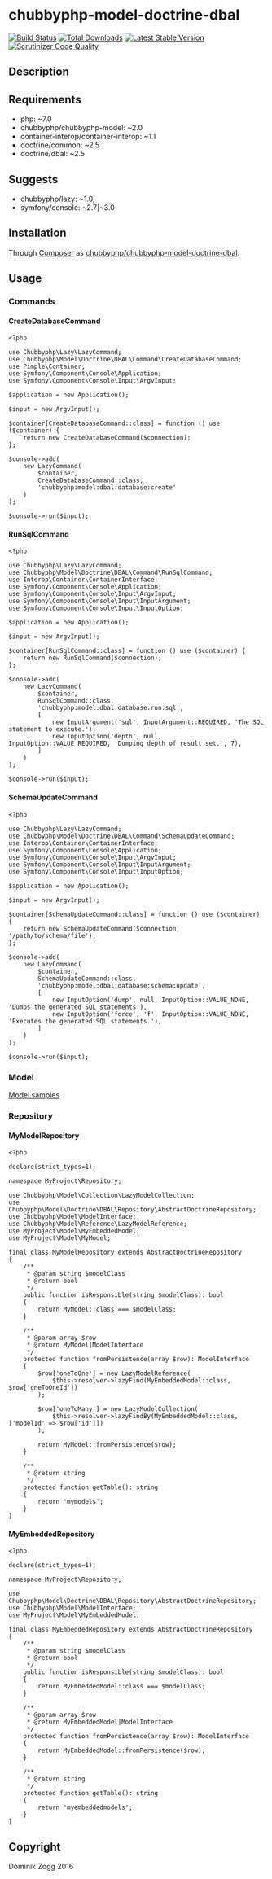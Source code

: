 # chubbyphp-model-doctrine-dbal

[![Build Status](https://api.travis-ci.org/chubbyphp/chubbyphp-model-doctrine-dbal.png?branch=master)](https://travis-ci.org/chubbyphp/chubbyphp-model-doctrine-dbal)
[![Total Downloads](https://poser.pugx.org/chubbyphp/chubbyphp-model-doctrine-dbal/downloads.png)](https://packagist.org/packages/chubbyphp/chubbyphp-model-doctrine-dbal)
[![Latest Stable Version](https://poser.pugx.org/chubbyphp/chubbyphp-model-doctrine-dbal/v/stable.png)](https://packagist.org/packages/chubbyphp/chubbyphp-model-doctrine-dbal)
[![Scrutinizer Code Quality](https://scrutinizer-ci.com/g/chubbyphp/chubbyphp-model-doctrine-dbal/badges/quality-score.png?b=master)](https://scrutinizer-ci.com/g/chubbyphp/chubbyphp-model-doctrine-dbal/?branch=master)

## Description

## Requirements

 * php: ~7.0
 * chubbyphp/chubbyphp-model: ~2.0
 * container-interop/container-interop: ~1.1
 * doctrine/common: ~2.5
 * doctrine/dbal: ~2.5

## Suggests

 * chubbyphp/lazy: ~1.0,
 * symfony/console: ~2.7|~3.0

## Installation

Through [Composer](http://getcomposer.org) as [chubbyphp/chubbyphp-model-doctrine-dbal][1].

## Usage

### Commands

#### CreateDatabaseCommand

```{.php}
<?php

use Chubbyphp\Lazy\LazyCommand;
use Chubbyphp\Model\Doctrine\DBAL\Command\CreateDatabaseCommand;
use Pimple\Container;
use Symfony\Component\Console\Application;
use Symfony\Component\Console\Input\ArgvInput;

$application = new Application();

$input = new ArgvInput();

$container[CreateDatabaseCommand::class] = function () use ($container) {
    return new CreateDatabaseCommand($connection);
};

$console->add(
    new LazyCommand(
        $container,
        CreateDatabaseCommand::class,
        'chubbyphp:model:dbal:database:create'
    )
);

$console->run($input);
```

#### RunSqlCommand

```{.php}
<?php

use Chubbyphp\Lazy\LazyCommand;
use Chubbyphp\Model\Doctrine\DBAL\Command\RunSqlCommand;
use Interop\Container\ContainerInterface;
use Symfony\Component\Console\Application;
use Symfony\Component\Console\Input\ArgvInput;
use Symfony\Component\Console\Input\InputArgument;
use Symfony\Component\Console\Input\InputOption;

$application = new Application();

$input = new ArgvInput();

$container[RunSqlCommand::class] = function () use ($container) {
    return new RunSqlCommand($connection);
};

$console->add(
    new LazyCommand(
        $container,
        RunSqlCommand::class,
        'chubbyphp:model:dbal:database:run:sql',
        [
            new InputArgument('sql', InputArgument::REQUIRED, 'The SQL statement to execute.'),
            new InputOption('depth', null, InputOption::VALUE_REQUIRED, 'Dumping depth of result set.', 7),
        ]
    )
);

$console->run($input);
```

#### SchemaUpdateCommand

```{.php}
<?php

use Chubbyphp\Lazy\LazyCommand;
use Chubbyphp\Model\Doctrine\DBAL\Command\SchemaUpdateCommand;
use Interop\Container\ContainerInterface;
use Symfony\Component\Console\Application;
use Symfony\Component\Console\Input\ArgvInput;
use Symfony\Component\Console\Input\InputArgument;
use Symfony\Component\Console\Input\InputOption;

$application = new Application();

$input = new ArgvInput();

$container[SchemaUpdateCommand::class] = function () use ($container) {
    return new SchemaUpdateCommand($connection, '/path/to/schema/file');
};

$console->add(
    new LazyCommand(
        $container,
        SchemaUpdateCommand::class,
        'chubbyphp:model:dbal:database:schema:update',
        [
            new InputOption('dump', null, InputOption::VALUE_NONE, 'Dumps the generated SQL statements'),
            new InputOption('force', 'f', InputOption::VALUE_NONE, 'Executes the generated SQL statements.'),
        ]
    )
);

$console->run($input);
```

### Model

[Model samples][2]

### Repository

#### MyModelRepository

```{.php}
<?php

declare(strict_types=1);

namespace MyProject\Repository;

use Chubbyphp\Model\Collection\LazyModelCollection;
use Chubbyphp\Model\Doctrine\DBAL\Repository\AbstractDoctrineRepository;
use Chubbyphp\Model\ModelInterface;
use Chubbyphp\Model\Reference\LazyModelReference;
use MyProject\Model\MyEmbeddedModel;
use MyProject\Model\MyModel;

final class MyModelRepository extends AbstractDoctrineRepository
{
    /**
     * @param string $modelClass
     * @return bool
     */
    public function isResponsible(string $modelClass): bool
    {
        return MyModel::class === $modelClass;
    }

    /**
     * @param array $row
     * @return MyModel|ModelInterface
     */
    protected function fromPersistence(array $row): ModelInterface
    {
        $row['oneToOne'] = new LazyModelReference(
            $this->resolver->lazyFind(MyEmbeddedModel::class, $row['oneToOneId'])
        );

        $row['oneToMany'] = new LazyModelCollection(
            $this->resolver->lazyFindBy(MyEmbeddedModel::class, ['modelId' => $row['id']])
        );

        return MyModel::fromPersistence($row);
    }

    /**
     * @return string
     */
    protected function getTable(): string
    {
        return 'mymodels';
    }
}
```

#### MyEmbeddedRepository

```{.php}
<?php

declare(strict_types=1);

namespace MyProject\Repository;

use Chubbyphp\Model\Doctrine\DBAL\Repository\AbstractDoctrineRepository;
use Chubbyphp\Model\ModelInterface;
use MyProject\Model\MyEmbeddedModel;

final class MyEmbeddedRepository extends AbstractDoctrineRepository
{
    /**
     * @param string $modelClass
     * @return bool
     */
    public function isResponsible(string $modelClass): bool
    {
        return MyEmbeddedModel::class === $modelClass;
    }

    /**
     * @param array $row
     * @return MyEmbeddedModel|ModelInterface
     */
    protected function fromPersistence(array $row): ModelInterface
    {
        return MyEmbeddedModel::fromPersistence($row);
    }

    /**
     * @return string
     */
    protected function getTable(): string
    {
        return 'myembeddedmodels';
    }
}
```

[1]: https://packagist.org/packages/chubbyphp/chubbyphp-model-doctrine-dbal
[2]: https://github.com/chubbyphp/chubbyphp-model#model

## Copyright

Dominik Zogg 2016

